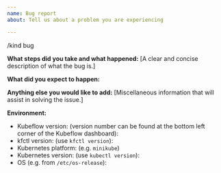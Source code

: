 ```yaml
---
name: Bug report
about: Tell us about a problem you are experiencing

---
```


/kind bug

**What steps did you take and what happened:**
[A clear and concise description of what the bug is.]


**What did you expect to happen:**


**Anything else you would like to add:**
[Miscellaneous information that will assist in solving the issue.]


**Environment:**

- Kubeflow version: (version number can be found at the bottom left corner of the Kubeflow dashboard):
- kfctl version: (use `kfctl version`):
- Kubernetes platform: (e.g. `minikube`)
- Kubernetes version: (use `kubectl version`):
- OS (e.g. from `/etc/os-release`):
